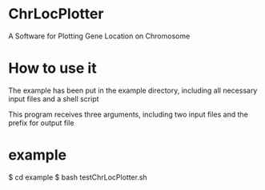 # ChrLocPlotter
A Software for Plotting Gene Location on Chromosome

# How to use it
The example has been put in the example directory, including all necessary input files and a shell script

This program receives three arguments, including two input files and the prefix for output file

# example
$ cd example
$ bash testChrLocPlotter.sh

